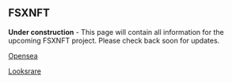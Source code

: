 ## FSXNFT

**Under construction** - This page will contain all information for the upcoming FSXNFT project. Please check back soon for updates.

[Opensea](https://opensea.io)

[Looksrare](https://looksrare.org)
